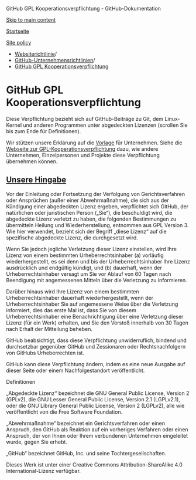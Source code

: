 GitHub GPL Kooperationsverpflichtung - GitHub-Dokumentation

[Skip to main content](#main-content)

[Startseite](/de)

[Site policy](/de/site-policy)

* [Websiterichtlinie](/de/site-policy)/
* [GitHub-Unternehmensrichtlinien](/de/site-policy/github-company-policies)/
* [GitHub GPL Kooperationsverpflichtung](/de/site-policy/github-company-policies/github-gpl-cooperation-commitment)

GitHub GPL Kooperationsverpflichtung
==========

Diese Verpflichtung bezieht sich auf GitHub-Beiträge zu Git, dem Linux-Kernel und anderen Programmen unter abgedeckten Lizenzen (scrollen Sie bis zum Ende für Definitionen).

Wir stützen unsere Erklärung auf die [Vorlage](https://github.com/gplcc/gplcc/blob/master/Company/GPL%20Cooperation%20Commitment-Company-Template.md) für Unternehmen. Siehe die [Webseite zur GPL-Kooperationsverpflichtung](https://gplcc.github.io/gplcc/) dazu, wie andere Unternehmen, Einzelpersonen und Projekte diese Verpflichtung übernehmen können.

[Unsere Hingabe](#our-commitment)
----------

Vor der Einleitung oder Fortsetzung der Verfolgung von Gerichtsverfahren oder Ansprüchen (außer einer Abwehrmaßnahme), die sich aus der Kündigung einer abgedeckten Lizenz ergeben, verpflichtet sich GitHub, der natürlichen oder juristischen Person („Sie“), die beschuldigt wird, die abgedeckte Lizenz verletzt zu haben, die folgenden Bestimmungen zu übermitteln Heilung und Wiederherstellung, entnommen aus GPL Version 3. Wie hier verwendet, bezieht sich der Begriff „diese Lizenz“ auf die spezifische abgedeckte Lizenz, die durchgesetzt wird.

Wenn Sie jedoch jegliche Verletzung dieser Lizenz einstellen, wird Ihre Lizenz von einem bestimmten Urheberrechtsinhaber (a) vorläufig wiederhergestellt, es sei denn und bis der Urheberrechtsinhaber Ihre Lizenz ausdrücklich und endgültig kündigt, und (b) dauerhaft, wenn der Urheberrechtsinhaber versagt um Sie vor Ablauf von 60 Tagen nach Beendigung mit angemessenen Mitteln über die Verletzung zu informieren.

Darüber hinaus wird Ihre Lizenz von einem bestimmten Urheberrechtsinhaber dauerhaft wiederhergestellt, wenn der Urheberrechtsinhaber Sie auf angemessene Weise über die Verletzung informiert, dies das erste Mal ist, dass Sie von diesem Urheberrechtsinhaber eine Benachrichtigung über eine Verletzung dieser Lizenz (für ein Werk) erhalten, und Sie den Verstoß innerhalb von 30 Tagen nach Erhalt der Mitteilung beheben.

GitHub beabsichtigt, dass diese Verpflichtung unwiderruflich, bindend und durchsetzbar gegenüber GitHub und Zessionaren oder Rechtsnachfolgern von GitHubs Urheberrechten ist.

GitHub kann diese Verpflichtung ändern, indem es eine neue Ausgabe auf dieser Seite oder einem Nachfolgestandort veröffentlicht.

Definitionen

„Abgedeckte Lizenz“ bezeichnet die GNU General Public License, Version 2 (GPLv2), die GNU Lesser General Public License, Version 2.1 (LGPLv2.1), oder die GNU Library General Public License, Version 2 (LGPLv2), alle wie veröffentlicht von die Free Software Foundation.

„Abwehrmaßnahme“ bezeichnet ein Gerichtsverfahren oder einen Anspruch, den GitHub als Reaktion auf ein vorheriges Verfahren oder einen Anspruch, der von Ihnen oder Ihrem verbundenen Unternehmen eingeleitet wurde, gegen Sie erhebt.

„GitHub“ bezeichnet GitHub, Inc. und seine Tochtergesellschaften.

Dieses Werk ist unter einer Creative Commons Attribution-ShareAlike 4.0 International-Lizenz verfügbar.
